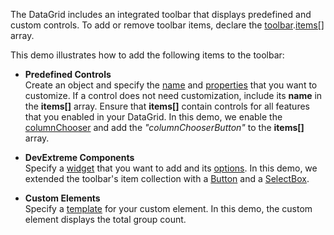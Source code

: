 The DataGrid includes an integrated toolbar that displays predefined and custom controls. To add or remove toolbar items, declare the [toolbar](/Documentation/ApiReference/UI_Components/dxDataGrid/Configuration/toolbar/).[items[]](/Documentation/ApiReference/UI_Components/dxDataGrid/Configuration/toolbar/items/) array.

This demo illustrates how to add the following items to the toolbar:

* **Predefined Controls**            
Create an object and specify the [name](/Documentation/ApiReference/UI_Components/dx{WidgetName}/Configuration/toolbar/items/#name) and [properties](/Documentation/ApiReference/UI_Components/dxDataGrid/Configuration/toolbar/items/) that you want to customize. If a control does not need customization, include its **name** in the **items[]** array. Ensure that **items[]** contain controls for all features that you enabled in your DataGrid. In this demo, we enable the [columnChooser](/Documentation/ApiReference/UI_Widgets/dxDataGrid/Configuration/columnChooser/) and add the *"columnChooserButton"* to the **items[]** array.

* **DevExtreme Components**           
Specify a [widget](/Documentation/ApiReference/UI_Components/dxDataGrid/Configuration/toolbar/items/#widget) that you want to add and its [options](/Documentation/ApiReference/UI_Components/dxDataGrid/Configuration/toolbar/items/#options). In this demo, we extended the toolbar's item collection with a [Button](/Demos/WidgetsGallery/Demo/Button/PredefinedTypes/) and a [SelectBox](/Demos/WidgetsGallery/Demo/SelectBox/Overview/).

* **Custom Elements**             
Specify a [template](/Documentation/ApiReference/UI_Components/dxDataGrid/Configuration/toolbar/items/#template) for your custom element. In this demo, the custom element displays the total group count.
